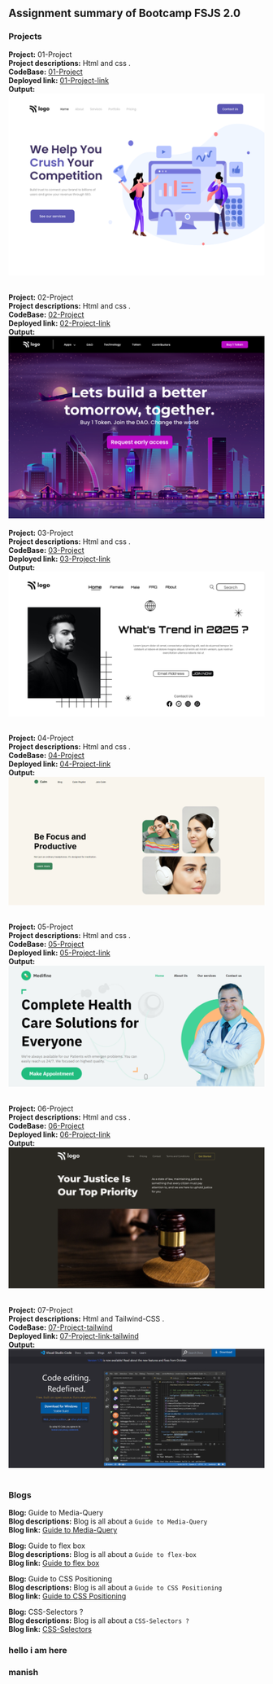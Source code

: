 ## Assignment summary of Bootcamp FSJS 2.0  

### Projects

**Project:** 01-Project<br>
**Project descriptions:** Html and css .<br>
**CodeBase:** [01-Project](https://github.com/manishdashsharma/01-Project-HTML-CSS)<br>
**Deployed link:** [01-Project-link](https://manishdashsharma.github.io/01-Project-HTML-CSS/)<br>
**Output:**![01-Project](./image/Project1.png)&nbsp;

**Project:** 02-Project<br>
**Project descriptions:** Html and css .<br>
**CodeBase:** [02-Project](https://github.com/manishdashsharma/02-Project-HTML-CSS)<br>
**Deployed link:** [02-Project-link](https://manishdashsharma.github.io/02-Project-HTML-CSS/)<br>
**Output:**![02-Project](./image/Project2.png)&nbsp;
<br>
**Project:** 03-Project<br>
**Project descriptions:** Html and css .<br>
**CodeBase:** [03-Project](https://github.com/manishdashsharma/03-Project-HTML-CSS)<br>
**Deployed link:** [03-Project-link](https://manishdashsharma.github.io/03-Project-HTML-CSS/)<br>
**Output:**![03-Project](./image/Project3.png)&nbsp;

**Project:** 04-Project<br>
**Project descriptions:** Html and css .<br>
**CodeBase:** [04-Project](https://github.com/manishdashsharma/04-Project-HTML-CSS)<br>
**Deployed link:** [04-Project-link](https://manishdashsharma.github.io/04-Project-HTML-CSS/)<br>
**Output:**![04-Project](./image/Project4.png)&nbsp;

**Project:** 05-Project<br>
**Project descriptions:** Html and css .<br>
**CodeBase:** [05-Project](https://github.com/manishdashsharma/05-Project-HTML-CSS)<br>
**Deployed link:** [05-Project-link](https://manishdashsharma.github.io/05-Project-HTML-CSS/)<br>
**Output:**![05-Project](./image/Project5.png)&nbsp;

**Project:** 06-Project<br>
**Project descriptions:** Html and css .<br>
**CodeBase:** [06-Project](https://github.com/manishdashsharma/06-Project-HTML-CSS)<br>
**Deployed link:** [06-Project-link](https://manishdashsharma.github.io/06-Project-HTML-CSS/)<br>
**Output:**![06-Project](./image/Project6.png)&nbsp;

**Project:** 07-Project<br>
**Project descriptions:** Html and Tailwind-CSS .<br>
**CodeBase:** [07-Project-tailwind](https://github.com/manishdashsharma/07-Project-HTML-TAILWIND)<br>
**Deployed link:** [07-Project-link-tailwind](https://manishdashsharma.github.io/07-Project-HTML-TAILWIND/)<br>
**Output:**![07-Project](./image/Project7.png)&nbsp;

### Blogs

**Blog:** Guide to Media-Query<br>
**Blog descriptions:** Blog is all about a `Guide to Media-Query`<br>
**Blog link:** [Guide to Media-Query](https://manishashsharma.hashnode.dev/guide-to-media-query)&nbsp;

**Blog:** Guide to flex box<br>
**Blog descriptions:** Blog is all about a `Guide to flex-box`<br>
**Blog link:** [Guide to flex box](https://manishashsharma.hashnode.dev/guide-to-flex-box)&nbsp;

**Blog:** Guide to CSS Positioning<br>
**Blog descriptions:** Blog is all about a `Guide to CSS Positioning`<br>
**Blog link:** [Guide to CSS Positioning](https://manishashsharma.hashnode.dev/guide-to-css-positioning)&nbsp;


**Blog:** CSS-Selectors ?<br>
**Blog descriptions:** Blog is all about a `CSS-Selectors ?`<br>
**Blog link:** [CSS-Selectors](https://manishashsharma.hashnode.dev/css-selectors)&nbsp;



### hello i am here 

### manish

